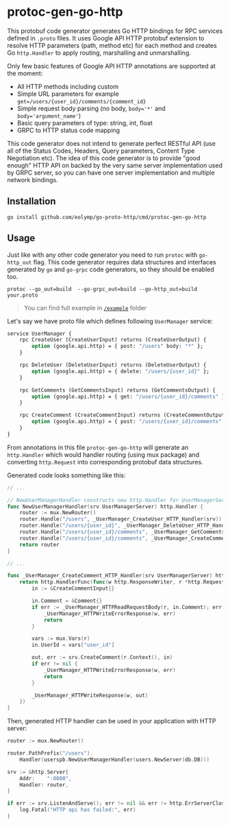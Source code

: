 # protoc-gen-go-http

This protobuf code generator generates Go HTTP bindings for RPC services defined in `.proto` files. 
It uses Google API HTTP protobuf extension to resolve HTTP parameters (path, method etc) for each method and creates Go `http.Handler` to apply routing, marshalling and unmarshalling.

Only few basic features of Google API HTTP annotations are supported at the moment:

- All HTTP methods including custom
- Simple URL parameters for example `get=/users/{user_id}/comments/{comment_id}`
- Simple request body parsing (no body, `body='*'` and `body='argument_name'`)
- Basic query parameters of type: string, int, float
- GRPC to HTTP status code mapping

This code generator does not intend to generate perfect RESTful API (use all of the Status Codes, Headers, Query parameters, Content Type Negotiation etc). 
The idea of this code generator is to provide "good enough" HTTP API on backed by the very same server implementation used by GRPC server, so you can have one 
server implementation and multiple network bindings.  

## Installation

```
go install github.com/eolymp/go-proto-http/cmd/protoc-gen-go-http
```

## Usage

Just like with any other code generator you need to run `protoc` with `go-http_out` flag. This code generator requires data structures and interfaces generated by `go` and `go-grpc` code generators, so they should be enabled too.

```
protoc --go_out=build  --go-grpc_out=build --go-http_out=build your.proto
```

> You can find full example in [`/example`](/example) folder

Let's say we have proto file which defines following `UserManager` service:

```proto
service UserManager {
    rpc CreateUser (CreateUserInput) returns (CreateUserOutput) {
        option (google.api.http) = { post: "/users" body: "*" };
    }

    rpc DeleteUser (DeleteUserInput) returns (DeleteUserOutput) {
        option (google.api.http) = { delete: "/users/{user_id}" };
    }

    rpc GetComments (GetCommentsInput) returns (GetCommentsOutput) {
        option (google.api.http) = { get: "/users/{user_id}/comments" };
    }

    rpc CreateComment (CreateCommentInput) returns (CreateCommentOutput) {
        option (google.api.http) = { post: "/users/{user_id}/comments" body: "comment" };
    }
}
```

From annotations in this file `protoc-gen-go-http` will generate an `http.Handler` which would handler routing (using mux package) and converting `http.Request` into corresponding protobuf data structures. 

Generated code looks something like this:

```go
// ...

// NewUserManagerHandler constructs new http.Handler for UserManagerServer
func NewUserManagerHandler(srv UserManagerServer) http.Handler {
	router := mux.NewRouter()
	router.Handle("/users", _UserManager_CreateUser_HTTP_Handler(srv)).Methods("POST")
	router.Handle("/users/{user_id}", _UserManager_DeleteUser_HTTP_Handler(srv)).Methods("DELETE")
	router.Handle("/users/{user_id}/comments", _UserManager_GetComments_HTTP_Handler(srv)).Methods("GET")
	router.Handle("/users/{user_id}/comments", _UserManager_CreateComment_HTTP_Handler(srv)).Methods("POST")
	return router
}

// ...

func _UserManager_CreateComment_HTTP_Handler(srv UserManagerServer) http.Handler {
	return http.HandlerFunc(func(w http.ResponseWriter, r *http.Request) {
		in := &CreateCommentInput{}

		in.Comment = &Comment{}
		if err := _UserManager_HTTPReadRequestBody(r, in.Comment); err != nil {
			_UserManager_HTTPWriteErrorResponse(w, err)
			return
		}

		vars := mux.Vars(r)
		in.UserId = vars["user_id"]

		out, err := srv.CreateComment(r.Context(), in)
		if err != nil {
			_UserManager_HTTPWriteErrorResponse(w, err)
			return
		}

		_UserManager_HTTPWriteResponse(w, out)
	})
}
```

Then, generated HTTP handler can be used in your application with HTTP server:

```go
router := mux.NewRouter()

router.PathPrefix("/users").
	Handler(userspb.NewUserManagerHandler(users.NewServer(db.DB)))

srv := &http.Server{
	Addr:    ":8080",
	Handler: router,
}

if err := srv.ListenAndServe(); err != nil && err != http.ErrServerClosed {
	log.Fatal("HTTP api has failed:", err)
}
```
